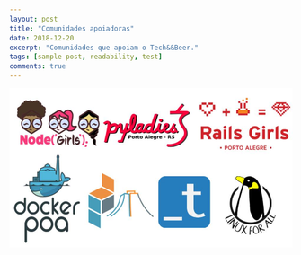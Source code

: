 ```yaml
---
layout: post
title: "Comunidades apoiadoras"
date: 2018-12-20
excerpt: "Comunidades que apoiam o Tech&&Beer."
tags: [sample post, readability, test]
comments: true
---
```


![comunidades](/assets/img/Comunidades.jpg)
